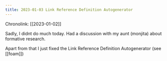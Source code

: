 ```yaml
---
title: 2023-01-03 Link Reference Definition Autogenerator
---
```


Chronolink: [[2023-01-02]]

Sadly, I didnt do much today. Had a discussion with my aunt (monjita) about formative research.

Apart from that I just fixed the Link Reference Definition Autogenerator (see [[foam]])





